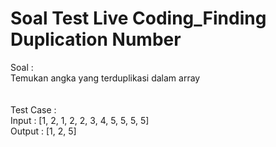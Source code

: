# Soal Test Live Coding_Finding Duplication Number
 Soal : <br>
 Temukan angka yang terduplikasi dalam array <br>
 <br><br>
 Test Case : <br>
 Input : [1, 2, 1, 2, 2, 3, 4, 5, 5, 5, 5] <br>
 Output : [1, 2, 5]
